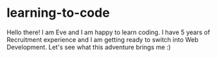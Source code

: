 # learning-to-code
Hello there! I am Eve and I am happy to learn coding. I have 5 years of Recruitment experience and I am getting ready to switch into Web Development. Let's see what this adventure brings me :)
